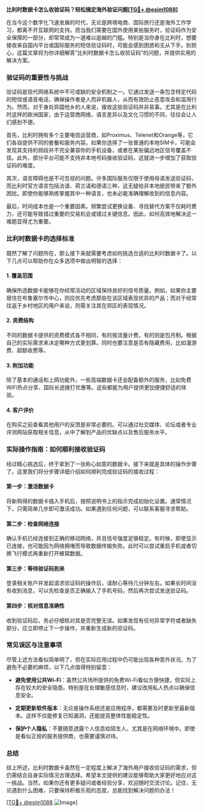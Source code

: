 **比利时数据卡怎么收验证码？轻松搞定海外验证问题[[TG💪+ @esim1088](https://t.me/s/esim1088)]**

在当今这个数字化飞速发展的时代，无论是跨境电商、国际旅行还是海外工作学习，都离不开互联网的支持。而当我们需要在国外使用某些服务时，验证码作为安全保障的一部分，却常常成为一道难以逾越的门槛。特别是当你身在比利时，想要接收来自国内平台或国际服务的短信验证码时，可能会感到困惑和无从下手。别担心，这篇文章将为你详细解答“比利时数据卡怎么收验证码”的问题，并提供实用的解决方案。

### 验证码的重要性与挑战

验证码是现代网络系统中不可或缺的安全机制之一。它通过发送一条包含特定代码的短信或语音电话，确保操作者是人而非机器人，从而有效防止恶意攻击和滥用行为。然而，对于身处异国他乡的人来说，接收这些验证码并非易事。尤其是在比利时这样的欧洲国家，由于运营商网络、语言差异以及文化习惯的不同，往往会让人们感到不便。

首先，比利时拥有多个主要电信运营商，如Proximus、Telenet和Orange等，它们各自提供不同的套餐和服务内容。如果你选择了一张普通的本地SIM卡，可能会发现其支持的频段并不完全兼容你的手机设备，或者在某些偏远地区信号覆盖不佳。此外，部分平台可能不支持非本地号码接收验证码，这就进一步增加了获取验证码的难度。

其次，语言障碍也是不可忽视的问题。许多国际服务仅限于使用母语发送验证码，而比利时官方语言包括法语、荷兰语和德语三种，这无疑给非本地居民带来了额外困扰。即使你能够熟练掌握其中一种语言，也未必能准确理解收到的信息内容。

最后，时间成本也是一个重要因素。频繁尝试更换设备、寻找替代方案不仅耗时费力，还可能导致错过重要的交易机会或错过关键信息。因此，如何高效地解决这一难题显得尤为重要。

### 比利时数据卡的选择标准

既然了解了问题所在，那么接下来就需要考虑如何挑选合适的比利时数据卡了。以下几点可以帮助你在众多选项中做出明智的选择：

#### 1. **覆盖范围**
   确保所选数据卡能够在你经常活动的区域保持良好的信号质量。例如，如果你主要居住在布鲁塞尔市中心，则应优先考虑那些在该区域表现优异的产品；而对于经常往返于乡村地区的用户来说，则需关注其在郊区的表现情况。

#### 2. **资费结构**
   不同的数据卡提供的资费模式各不相同，有的按流量计费，有的则是包月制。根据自己的实际需求来决定哪种方式更划算。同时也要注意是否有隐藏费用，比如漫游费、超额收费等。

#### 3. **附加功能**
   除了基本的通话和上网功能外，一些高端数据卡还会配备额外的服务，比如免费WiFi热点分享、国际长途拨打优惠等。这些都能为用户提供更加便捷舒适的体验。

#### 4. **客户评价**
   在购买之前查看其他用户的反馈是非常必要的。可以通过社交媒体、论坛或者专业评测网站获取相关信息，从中了解到产品的优缺点以及售后服务水平。

### 实际操作指南：如何顺利接收验证码

经过精心挑选后，终于拿到了一张称心如意的数据卡。接下来就是具体的操作步骤了。这里我们将分步骤详细介绍如何顺利完成验证码的接收过程：

#### 第一步：激活数据卡
   将新购得的数据卡插入手机后，按照说明书上的指示完成初始化设置。通常情况下，只需简单几步即可激活成功。如果遇到任何问题，可以联系客服寻求帮助。

#### 第二步：检查网络连接
   确认手机已经连接到正确的移动网络，并且信号强度足够稳定。有时候，即使显示已连接，也可能因为网络拥堵而导致数据传输失败。此时可以尝试重启手机或者切换飞行模式再重新打开蜂窝数据。

#### 第三步：等待验证码到来
   登录相关账户并发起请求验证码的操作后，请耐心等待几分钟左右。如果长时间没有收到消息，可以先检查是否正确输入了手机号码，然后再次尝试发送验证码。

#### 第四步：核对信息准确性
   收到验证码后，务必仔细核对其是否完整无误。如果发现有任何异常字符或者缺失部分，应立即停止下一步操作，并重新生成新的验证码。

### 常见误区与注意事项

尽管上述方法看似简单明了，但在实际应用过程中仍可能出现各种意外状况。为了避免不必要的麻烦，以下几点值得特别留意：

- **避免使用公共Wi-Fi**：虽然公共场所提供的免费Wi-Fi看似方便快捷，但实际上存在较大的安全隐患。特别是在处理敏感信息时，建议改用私人热点以确保信息安全。
  
- **定期更新软件版本**：无论是操作系统还是应用程序，都需要及时更新至最新版本。这样不仅能修复已知漏洞，还能提高整体性能稳定性。

- **保护个人隐私**：不要随意透露个人信息给陌生人，尤其是在网络环境中。即使是看似正规的服务提供商，也需要谨慎对待。

### 总结

综上所述，比利时数据卡虽然在一定程度上解决了海外用户接收验证码的需求，但仍需结合自身实际情况合理选择。希望本文提供的建议能够帮助大家更好地应对这一挑战。当然，如果你还有更多疑问或者经验分享，欢迎随时交流讨论。记住，无论遇到什么困难，只要保持积极乐观的态度，总能找到解决问题的办法！

[[TG💪+ @esim1088](https://t.me/s/esim1088) ![Image](https://i.postimg.cc/4NQfJmqS/Snipaste-2025-05-13-00-14-12.png)]